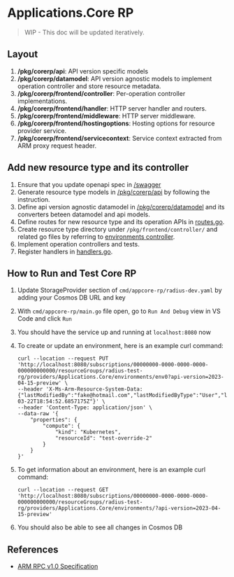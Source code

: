 # Applications.Core RP

> WIP - This doc will be updated iteratively.

## Layout

1. **/pkg/corerp/api**: API version specific models
1. **/pkg/corerp/datamodel**: API version agnostic models to implement operation controller and store resource metadata.
1. **/pkg/corerp/frontend/controller**: Per-operation controller implementations.
1. **/pkg/corerp/frontend/handler**: HTTP server handler and routers.
1. **/pkg/corerp/frontend/middleware**: HTTP server middleware.
1. **/pkg/corerp/frontend/hostingoptions**: Hosting options for resource provider service.
1. **/pkg/corerp/frontend/servicecontext**: Service context extracted from ARM proxy request header.

## Add new resource type and its controller

1. Ensure that you update openapi spec in [/swagger](../../swagger)
1. Generate resource type models in [/pkg/corerp/api](api/) by following the instruction.
1. Define api version agnostic datamodel in  [/pkg/corerp/datamodel](datamodel/) and its converters beteen datamodel and api models.
1. Define routes for new resource type and its operation APIs in [routes.go](frontend/handler/routes.go).
1. Create resource type directory under `/pkg/frontend/controller/` and related go files by referring to [environments controller](frontend/controller/environments/).
1. Implement operation controllers and tests.
1. Register handlers in [handlers.go](frontend/handler/handlers.go).

## How to Run and Test Core RP

1. Update StorageProvider section of `cmd/appcore-rp/radius-dev.yaml` by adding your Cosmos DB URL and key
1. With `cmd/appcore-rp/main.go` file open, go to `Run And Debug` view in VS Code and click `Run`
1. You should have the service up and running at `localhost:8080` now
1. To create or update an environment, here is an example curl command:

    ```
    curl --location --request PUT 'http://localhost:8080/subscriptions/00000000-0000-0000-0000-000000000000/resourceGroups/radius-test-rg/providers/Applications.Core/environments/env0?api-version=2023-04-15-preview' \
    --header 'X-Ms-Arm-Resource-System-Data: {"lastModifiedBy":"fake@hotmail.com","lastModifiedByType":"User","lastModifiedAt":"2022-03-22T18:54:52.6857175Z"}' \
    --header 'Content-Type: application/json' \
    --data-raw '{
        "properties": {
            "compute": {
                "kind": "Kubernetes",
                "resourceId": "test-override-2"
            }
        }
    }'
    ```

1. To get information about an environment, here is an example curl command:

    ```
    curl --location --request GET 'http://localhost:8080/subscriptions/00000000-0000-0000-0000-000000000000/resourceGroups/radius-test-rg/providers/Applications.Core/environments/?api-version=2023-04-15-preview'
    ```

1. You should also be able to see all changes in Cosmos DB

## References

* [ARM RPC v1.0 Specification](https://github.com/Azure/azure-resource-manager-rpc)
